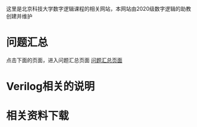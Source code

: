 这里是北京科技大学数字逻辑课程的相关网站，本网站由2020级数字逻辑的助教创建并维护

# 问题汇总
点击下面的页面，进入问题汇总页面
[问题汇总页面](https://zhangziqing.github.io/DigitalLogic_Info/Problems.html)
# Verilog相关的说明

# 相关资料下载